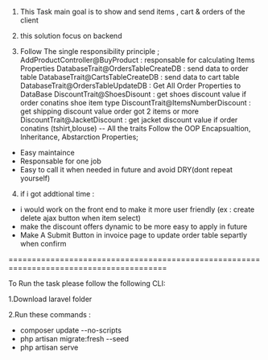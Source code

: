 1. This Task main goal is to show and send items , cart & orders of the client

2. this solution focus on backend 

3. Follow The single responsibility principle ;
    AddProductController@BuyProduct : responsable for calculating Items Properties 
    DatabaseTrait@OrdersTableCreateDB : send data to order table
    DatabaseTrait@CartsTableCreateDB : send data to cart table
    DatabaseTrait@OrdersTableUpdateDB : Get All Order Properties to DataBase
    DiscountTrait@ShoesDisount : get shoes discount value if order conatins shoe item type
    DiscountTrait@ItemsNumberDiscount : get shipping discount value order got 2 items or more
    DiscountTrait@JacketDiscount : get jacket discount value if order conatins (tshirt,blouse)
-- All the traits Follow the OOP Encapsualtion, Inheritance, Abstarction Properties;

- Easy maintaince
- Responsable for one job 
- Easy to call it when needed in future and avoid DRY(dont repeat yourself)



4. if i got addtional time : 
  - i would work on the front end to make it more user friendly (ex : create delete ajax button when item select)
  - make the discount offers dynamic to be more easy to apply in future
  - Make A Submit Button in invoice page to update order table separtly when confirm 

  ========================================================================================

To Run the task please follow the following CLI:

1.Download laravel folder

2.Run these commands :

- composer update --no-scripts
- php artisan migrate:fresh --seed
- php artisan serve
